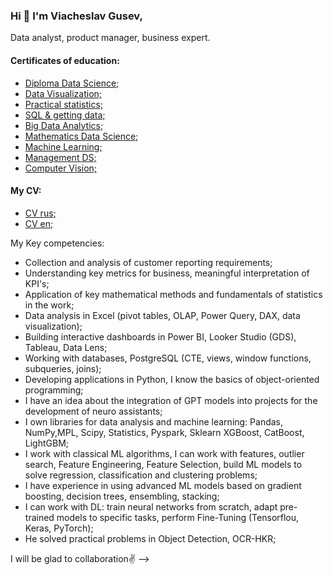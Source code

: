 ### Hi 👋 I'm Viacheslav Gusev,
Data analyst, product manager, business expert.

#### Certificates of education:
- [Diploma Data Science;](https://github.com/VyacheslavGusev/VyacheslavGusev/blob/main/Certificates%20of%20training/!Diploma%20Data%20Science.pdf)
- [Data Visualization;](https://github.com/VyacheslavGusev/VyacheslavGusev/blob/main/Certificates%20of%20training/certificate%20data%20visualization.pdf)
- [Practical statistics;](https://github.com/VyacheslavGusev/VyacheslavGusev/blob/main/Certificates%20of%20training/certificate%20practical%20statistics.pdf)
- [SQL & getting data;](https://github.com/VyacheslavGusev/VyacheslavGusev/blob/main/Certificates%20of%20training/certificate%20SQL.pdf)
- [Big Data Analytics;](https://github.com/VyacheslavGusev/VyacheslavGusev/blob/main/Certificates%20of%20training/certificate%20big%20data%20analytics.pdf)
- [Mathematics Data Science;](https://github.com/VyacheslavGusev/VyacheslavGusev/blob/main/Certificates%20of%20training/certificate%20Mathematics%20Data%20Science.pdf)
- [Machine Learning;](https://github.com/VyacheslavGusev/VyacheslavGusev/blob/main/Certificates%20of%20training/certificate%20ML.pdf)
- [Management DS;](https://github.com/VyacheslavGusev/VyacheslavGusev/blob/main/Certificates%20of%20training/managment%20DS.pdf)
- [Computer Vision;](https://github.com/VyacheslavGusev/VyacheslavGusev/blob/main/Certificates%20of%20training/certificate%20CV.pdf)
#### My CV:
- [CV rus;](https://github.com/VyacheslavGusev/VyacheslavGusev/blob/main/DS_Gusev_V_rus.pdf)
- [CV en;](https://github.com/VyacheslavGusev/VyacheslavGusev/blob/main/DS_Gusev_V_en.pdf)

My Key competencies:
- Collection and analysis of customer reporting requirements;
- Understanding key metrics for business, meaningful interpretation of KPI's; 
- Application of key mathematical methods and fundamentals of statistics in the work;
- Data analysis in Excel (pivot tables, OLAP, Power Query, DAX, data visualization);
- Building interactive dashboards in Power BI, Looker Studio (GDS), Tableau, Data Lens;
- Working with databases, PostgreSQL (CTE, views, window functions, subqueries, joins);
- Developing applications in Python, I know the basics of object-oriented programming;
- I have an idea about the integration of GPT models into projects for the development of neuro assistants;
- I own libraries for data analysis and machine learning: Pandas, NumPy,MPL, Scipy, Statistics, Pyspark, Sklearn XGBoost, CatBoost, LightGBM;
- I work with classical ML algorithms, I can work with features, outlier search, Feature Engineering, Feature Selection, build ML models to solve regression, classification and clustering problems;
- I have experience in using advanced ML models based on gradient boosting, decision trees, ensembling, stacking;
- I can work with DL: train neural networks from scratch, adapt pre-trained models to specific tasks, perform Fine-Tuning (Tensorflou, Keras, PyTorch);
- He solved practical problems in Object Detection, OCR-HKR;

I will be glad to collaboration✌️
-->
